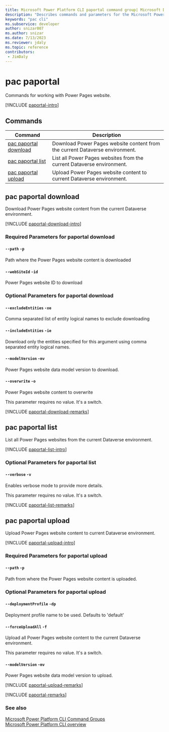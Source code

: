 ```yaml
---
title: Microsoft Power Platform CLI paportal command group| Microsoft Docs
description: "Describes commands and parameters for the Microsoft Power Platform CLI paportal command group."
keywords: "pac cli"
ms.subservice: developer
author: snizar007
ms.author: snizar
ms.date: 7/13/2023
ms.reviewer: jdaly
ms.topic: reference
contributors: 
 - JimDaly
---
```

<!-- 
Do not edit this file. 
This file is generated by a program and any changes will be overwritten when this topic is re-generated.
Use the include files to add additional content to this topic.
-->
# pac paportal

Commands for working with Power Pages website.

[!INCLUDE [paportal-intro](includes/paportal-intro.md)]

## Commands

|Command|Description|
|---------|---------|
|[pac paportal download](#pac-paportal-download)|Download Power Pages website content from the current Dataverse environment.|
|[pac paportal list](#pac-paportal-list)|List all Power Pages websites from the current Dataverse environment.|
|[pac paportal upload](#pac-paportal-upload)|Upload Power Pages website content to current Dataverse environment.|


## pac paportal download

Download Power Pages website content from the current Dataverse environment.

[!INCLUDE [paportal-download-intro](includes/paportal-download-intro.md)]


### Required Parameters for paportal download

#### `--path` `-p`

Path where the Power Pages website content is downloaded

#### `--webSiteId` `-id`

Power Pages website ID to download


### Optional Parameters for paportal download

#### `--excludeEntities` `-xe`

Comma separated list of entity logical names to exclude downloading

#### `--includeEntities` `-ie`

Download only the entities specified for this argument using comma separated entity logical names.

#### `--modelVersion` `-mv`

Power Pages website data model version to download.

#### `--overwrite` `-o`

Power Pages website content to overwrite

This parameter requires no value. It's a switch.

[!INCLUDE [paportal-download-remarks](includes/paportal-download-remarks.md)]

## pac paportal list

List all Power Pages websites from the current Dataverse environment.

[!INCLUDE [paportal-list-intro](includes/paportal-list-intro.md)]


### Optional Parameters for paportal list

#### `--verbose` `-v`

Enables verbose mode to provide more details.

This parameter requires no value. It's a switch.

[!INCLUDE [paportal-list-remarks](includes/paportal-list-remarks.md)]

## pac paportal upload

Upload Power Pages website content to current Dataverse environment.

[!INCLUDE [paportal-upload-intro](includes/paportal-upload-intro.md)]


### Required Parameters for paportal upload

#### `--path` `-p`

Path from where the Power Pages website content is uploaded.


### Optional Parameters for paportal upload

#### `--deploymentProfile` `-dp`

Deployment profile name to be used. Defaults to 'default'

#### `--forceUploadAll` `-f`

Upload all Power Pages website content to the current Dataverse environment.

This parameter requires no value. It's a switch.

#### `--modelVersion` `-mv`

Power Pages website data model version to upload.

[!INCLUDE [paportal-upload-remarks](includes/paportal-upload-remarks.md)]

[!INCLUDE [paportal-remarks](includes/paportal-remarks.md)]

### See also

[Microsoft Power Platform CLI Command Groups](index.md)<br />
[Microsoft Power Platform CLI overview](../introduction.md)